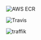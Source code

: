 ![AWS ECR](https://github.com/bhavika/traffik/workflows/AWS%20ECR/badge.svg)

![Travis](https://travis-ci.com/bhavika/traffik.svg?branch=master)

![traffik](https://media.giphy.com/media/7uu3K66gb5pPW/giphy.gif)
